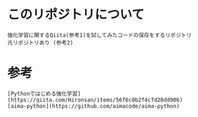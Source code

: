 # このリポジトリについて
	強化学習に関するQiita(参考1)を試してみたコードの保存をするリポジトリ
	元リポジトリあり (参考2)

# 参考
	[Pythonではじめる強化学習](https://qiita.com/Hironsan/items/56f6c0b2f4cfd28dd906)
	[aima-python](https://github.com/aimacode/aima-python)

